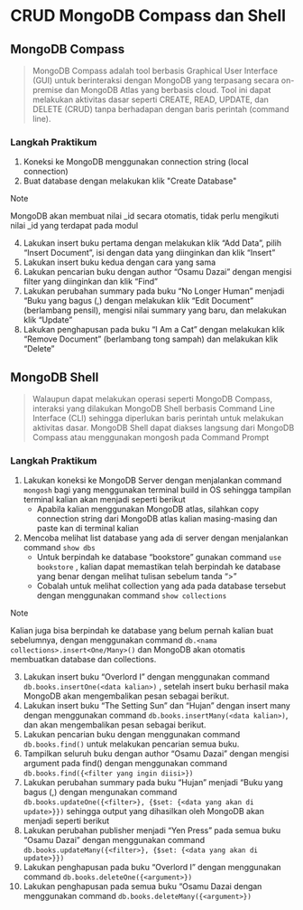 # CRUD MongoDB Compass dan Shell
## MongoDB Compass
> MongoDB Compass adalah tool berbasis Graphical User Interface (GUI) untuk berinteraksi dengan MongoDB yang terpasang secara on-premise dan MongoDB Atlas yang berbasis cloud. Tool ini dapat melakukan aktivitas dasar seperti CREATE, READ, UPDATE, dan DELETE (CRUD) tanpa berhadapan dengan baris perintah (command line).
### Langkah Praktikum
1. Koneksi ke MongoDB menggunakan connection string (local connection)
2. Buat database dengan melakukan klik "Create Database"
> [!NOTE]
> MongoDB akan membuat nilai _id secara otomatis, tidak perlu mengikuti nilai _id yang terdapat pada modul
4. Lakukan insert buku pertama dengan melakukan klik “Add Data”, pilih “Insert Document”, isi dengan data yang diinginkan dan klik “Insert”
5. Lakukan insert buku kedua dengan cara yang sama
6. Lakukan pencarian buku dengan author “Osamu Dazai” dengan mengisi filter yang diinginkan dan klik “Find”
7. Lakukan perubahan summary pada buku “No Longer Human” menjadi “Buku yang bagus (<NAMA>,<NIM>) dengan melakukan klik “Edit Document” (berlambang pensil), mengisi nilai summary yang baru, dan melakukan klik “Update”
8. Lakukan penghapusan pada buku “I Am a Cat” dengan melakukan klik “Remove Document” (berlambang tong sampah) dan melakukan klik “Delete”

## MongoDB Shell
> Walaupun dapat melakukan operasi seperti MongoDB Compass, interaksi yang dilakukan MongoDB Shell berbasis Command Line Interface (CLI) sehingga diperlukan baris perintah untuk melakukan aktivitas dasar. MongoDB Shell dapat diakses langsung dari MongoDB Compass atau 
menggunakan mongosh pada Command Prompt
### Langkah Praktikum
1. Lakukan koneksi ke MongoDB Server dengan menjalankan command
```mongosh``` bagi yang menggunakan terminal build in OS sehingga tampilan terminal kalian akan menjadi seperti berikut
   - Apabila kalian menggunakan MongoDB atlas, silahkan copy connection string dari MongoDB atlas kalian masing-masing dan paste kan di terminal kalian
2. Mencoba melihat list database yang ada di server dengan menjalankan command ```show dbs```
   - Untuk berpindah ke database “bookstore” gunakan command ```use bookstore``` , kalian dapat memastikan telah berpindah ke database yang benar dengan melihat tulisan sebelum tanda “>”
   - Cobalah untuk melihat collection yang ada pada database tersebut dengan menggunakan command ```show collections```
> [!NOTE]
> Kalian juga bisa berpindah ke database yang belum pernah kalian buat
sebelumnya, dengan menggunakan command ```db.<nama collections>.insert<One/Many>()``` dan MongoDB akan otomatis membuatkan database dan collections.
3. Lakukan insert buku “Overlord I” dengan menggunakan command ```db.books.insertOne(<data kalian>)``` , setelah insert buku berhasil maka MongoDB akan mengembalikan pesan sebagai berikut.
4. Lakukan insert buku “The Setting Sun” dan “Hujan” dengan insert many dengan menggunakan command ```db.books.insertMany(<data kalian>)```, dan akan mengembalikan pesan sebagai berikut.
5. Lakukan pencarian buku dengan menggunakan command ```db.books.find()``` untuk melakukan pencarian semua buku.
6. Tampilkan seluruh buku dengan author “Osamu Dazai” dengan mengisi argument pada find() dengan menggunakan command ```db.books.find({<filter yang ingin diisi>})```
7. Lakukan perubahan summary pada buku “Hujan” menjadi “Buku yang bagus (<NAMA>,<NIM>) dengan mengunakan command ```db.books.updateOne({<filter>}, {$set: {<data yang akan di update>}})``` sehingga output yang dihasilkan oleh MongoDB akan menjadi seperti berikut
8. Lakukan perubahan publisher menjadi “Yen Press” pada semua buku “Osamu Dazai” dengan menggunakan command ```db.books.updateMany({<filter>}, {$set: {<data yang akan di update>}})```
9. Lakukan penghapusan pada buku “Overlord I” dengan menggunakan command ```db.books.deleteOne({<argument>})```
10. Lakukan penghapusan pada semua buku “Osamu Dazai dengan menggunakan command ```db.books.deleteMany({<argument>})```
